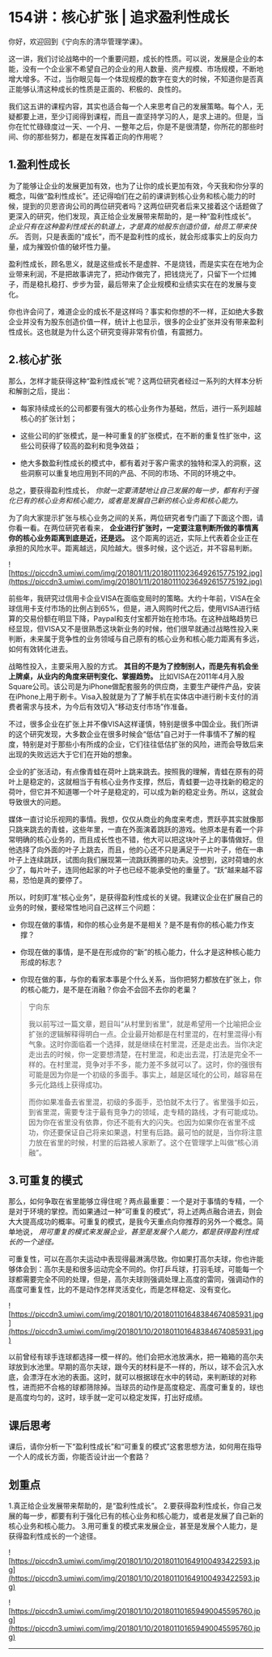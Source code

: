 # 154讲：核心扩张 | 追求盈利性成长

你好，欢迎回到《宁向东的清华管理学课》。

这一讲，我们讨论战略中的一个重要问题，成长的性质。可以说，发展是企业的本能，没有一个企业家不希望自己的企业的用人数量、资产规模、市场规模，不断地增大增多。不过，当你眼见每一个体现规模的数字在变大的时候，不知道你是否真正能够认清这种成长的性质是正面的、积极的、良性的。

我们这五讲的课程内容，其实也适合每一个人来思考自己的发展策略。每个人，无疑都要上进，至少订阅得到课程，而且一直坚持学习的人，是求上进的。但是，当你在忙忙碌碌度过一天、一个月、一整年之后，你是不是很清楚，你所花的那些时间、你的那些努力，都是在发挥着正向的作用呢？

## 1.盈利性成长

为了能够让企业的发展更加有效，也为了让你的成长更加有效，今天我和你分享的概念，叫做“盈利性成长”。还记得咱们在之前的课讲到核心业务和核心能力的时候，提到的贝恩咨询公司的两位研究者吗？这两位研究者后来又接着这个话题做了更深入的研究，他们发现，真正给企业发展带来帮助的，是一种“盈利性成长”。 *企业只有在这种盈利性成长的轨道上，才是真的给股东创造价值，给员工带来快乐。* 否则，只是表面的“成长”，而不是盈利性的成长，就会形成事实上的反向力量，成为摧毁价值的破坏性力量。

盈利性成长，顾名思义，就是这些成长不是虚胖、不是烧钱，而是实实在在地为企业带来利润，不是把故事讲完了，把动作做完了，把钱烧光了，只留下一个烂摊子，而是稳扎稳打、步步为营，最后带来了企业规模和业绩实实在在的发展与变化。

你也许会问了，难道企业的成长不是这样吗？事实和你想的不一样，正如绝大多数企业并没有为股东创造价值一样，统计上也显示，很多的企业扩张并没有带来盈利性成长。这也就是为什么这个研究变得非常有价值，有震撼力。

## 2.核心扩张

那么，怎样才能获得这种“盈利性成长”呢？这两位研究者经过一系列的大样本分析和解剖之后，提出：

* 每家持续成长的公司都要有强大的核心业务作为基础，然后，进行一系列超越核心的扩张计划；

* 这些公司的扩张模式，是一种可重复的扩张模式，在不断的重复性扩张中，这些公司获得了较高的盈利和竞争效益；

* 绝大多数盈利性成长的模式中，都有着对于客户需求的独特和深入的洞察，这些洞察可以重复地应用到不同的产品、不同的市场、不同的环境之中。

总之，要获得盈利性成长， *你就一定要清楚地让自己发展的每一步，都有利于强化已有的核心业务和核心能力，或者是发展自己新的核心业务和核心能力。*

为了向大家提示扩张与核心业务之间的关系，两位研究者专门画了下面这个图，请你看一看。在两位研究者看来， **企业进行扩张时，一定要注意判断所做的事情离你的核心业务距离到底是近，还是远。** 这个距离的远近，实际上代表着企业正在承担的风险水平。距离越远，风险越大。很多时候，这个远近，并不容易判断。

![https://piccdn3.umiwi.com/img/201801/11/201801110236492615775192.jpg](https://piccdn3.umiwi.com/img/201801/11/201801110236492615775192.jpg)

前些年，我研究过信用卡企业VISA在面临变局时的策略。大约十年前，VISA在全球信用卡支付市场的比例占到65%，但是，进入网购时代之后，使用VISA进行结算的交易份额在明显下降，Paypal和支付宝都开始在抢市场。在这种战略趋势已经显现，但VISA又不是很熟悉这块新业务的时候，他们很早就通过战略性投入来判断，未来属于竞争性的业务领域与自己原有的核心业务和核心能力距离有多远，如何有效转化进去。

战略性投入，主要采用入股的方式。 **其目的不是为了控制别人，而是先有机会坐上牌桌，从业内的角度来研判变化、掌握趋势。** 比如VISA在2011年4月入股Square公司。该公司是为iPhone做配套服务的供应商，主要生产硬件产品，安装在iPhone上用于刷卡。Visa入股就是为了了解手机在实体店中进行刷卡支付的消费者需求与技术，为今后有效切入“移动支付市场”作准备。

不过，很多企业在扩张上并不像VISA这样谨慎，特别是很多中国企业。我们所讲的这个研究发现，大多数企业在很多时候会“低估”自己对于一件事情不了解的程度，特别是对于那些小有所成的企业，它们往往低估扩张的风险，进而会导致后来出现的失败远远大于它们在开始的想象。

企业的扩张活动，有点像青蛙在荷叶上跳来跳去。按照我的理解，青蛙在原有的荷叶上是稳定的，这就相当于有核心业务作支撑，然后，青蛙要一边寻找新的稳定的荷叶，但它并不知道哪一个叶子是稳定的，可以成为新的稳定业务。所以，这就会导致很大的问题。

媒体一直讨论乐视网的事情。我想，仅仅从商业的角度来考虑，贾跃亭其实就像那只跳来跳去的青蛙，这些年里，一直在外面演着跳跃的游戏。他原本是有着一个非常明确的核心业务的，而且成长性也不错，他大可以把这块叶子上的事情做好。但他选择了向外面的叶子上跳去，而且，他的心还不只是满足于一片叶子，他在一串叶子上连续跳跃，试图向我们展现第一流跳跃腾挪的功夫。没想到，这时荷塘的水少了，每片叶子，连同他起家的叶子也已经不能承受他的重量了。“跃”越来越不容易，恐怕是真的要停了。

所以，时刻盯准“核心业务”，是获得盈利性成长的关键。我建议企业在扩展自己的业务的时候，要经常性地问自己这样三个问题：

* 你现在做的事情，和你的核心业务是不是相关？是不是有你的核心能力作支撑？

* 你现在做的事情，是不是在形成你的“新”的核心能力，什么才是这种核心能力形成的标志？

* 你现在做的事，与你的看家本事是个什么关系，当你把努力都放在扩张上，你的核心能力，是不是在消融？你会不会回不去你的老巢？

> 宁向东
> 
> 我以前写过一篇文章，题目叫“从村里到省里”，就是希望用一个比喻把企业扩张的逻辑解释得明白一点。企业最开始都是在村里混的，在村里混得小有气象。这时你面临着一个选择，就是继续在村里混，还是走出去。当你决定走出去的时候，你一定要想清楚，在村里混，和走出去混，打法是完全不一样的。在村里混，竞争对手不多，能力差不多就可以了。这时，你的强很有可能是因为你是一个初级的多面手。事实上，越是区域化的公司，越容易在多元化路线上获得成功。
> 
> 而你如果准备去省里混，初级的多面手，恐怕就不太行了。省里强手如云，到省里混，需要专注于最有竞争力的领域，走专精的路线，才有可能成功。因为你在省里没有依靠，你还不能有大的闪失。也因为如果你在省里不成功，你还要保证自己将来如果退，村里有后路。最可怕的就是，当你将注意力放在省里的时候，村里的后路被人家断了。这个在管理学上叫做“核心消融”。

## 3.可重复的模式

那么，如何争取在省里能够立得住呢？两点最重要：一个是对于事情的专精，一个是对于环境的掌控。而如果通过一种“可重复的模式”，将上述两点融合进去，则会大大提高成功的概率。可重复的模式，是我今天重点向你推荐的另外一个概念。简单地说， *用可重复的模式来发展企业，甚至是发展个人能力，都是获得盈利性成长的一个途径。*

可重复性，可以在高尔夫运动中表现得最淋漓尽致。你如果打高尔夫球，你也许能够体会到：高尔夫是和很多运动完全不同的。你打乒乓球，打羽毛球，可能每一个球都需要完全不同的处理，但是，高尔夫球则强调处理上高度的雷同，强调动作的高度可重复性，比的不是动作怎样灵活变化，而是怎样稳定、没有变化。

![https://piccdn3.umiwi.com/img/201801/10/201801101648384674085931.jpg](https://piccdn3.umiwi.com/img/201801/10/201801101648384674085931.jpg)

以前曾经有球手连球都选择一模一样的。他们会把水池放满水，把一箱箱的高尔夫球放到水池里。早期的高尔夫球，跟今天的材料是不一样的，所以，球不会沉入水底，会漂浮在水池的表面。这时，就可以根据球在水中的转动，来判断球的对称性，进而把不合格的球都筛除掉。当球员的动作是高度稳定、高度可重复的，球也是高度均匀的，这时，球手就一定可以稳定发挥，打出好成绩。

## 课后思考

课后，请你分析一下“盈利性成长”和“可重复的模式”这套思想方法，如何用在指导一个人的成长方面，你能否设计出一个套路？

## 划重点

1.真正给企业发展带来帮助的，是“盈利性成长”。
2.要获得盈利性成长，你自己发展的每一步，都要有利于强化已有的核心业务和核心能力，或者是发展了自己新的核心业务和核心能力。
3.用可重复的模式来发展企业，甚至是发展个人能力，是获得盈利性成长的一个途径。

![https://piccdn3.umiwi.com/img/201801/10/201801101649100493422593.jpg](https://piccdn3.umiwi.com/img/201801/10/201801101649100493422593.jpg)

![https://piccdn3.umiwi.com/img/201801/10/201801101659490045595760.jpg](https://piccdn3.umiwi.com/img/201801/10/201801101659490045595760.jpg)

---
